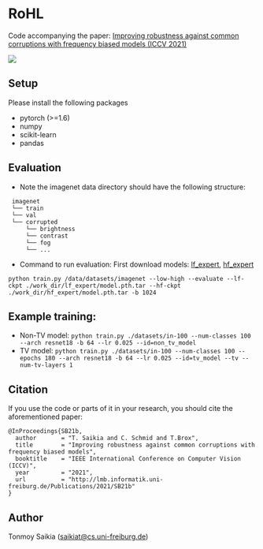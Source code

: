# RoHL
Code accompanying the paper: [Improving robustness against common corruptions with frequency biased models (ICCV
2021)](https://lmb.informatik.uni-freiburg.de/Publications/2021/SB21b/)

![](https://lmb.informatik.uni-freiburg.de/Publications/2021/SB21b/tradeoff.png)

## Setup
Please install the following packages
* pytorch (>=1.6)
* numpy
* scikit-learn
* pandas

## Evaluation
* Note the imagenet data directory should have the following structure:
```
 imagenet
 └── train
 └── val
 └── corrupted
     └── brightness
     └── contrast
     └── fog
     └── ...
```


* Command to run evaluation:
First download models: [lf_expert](https://lmb.informatik.uni-freiburg.de/resources/binaries/icc21_rohl/lf_expert/model_final.pth.tar), [hf_expert](https://lmb.informatik.uni-freiburg.de/resources/binaries/icc21_rohl/hf_expert/model_final.pth.tar)

`python train.py /data/datasets/imagenet --low-high --evaluate --lf-ckpt ./work_dir/lf_expert/model.pth.tar --hf-ckpt ./work_dir/hf_expert/model.pth.tar -b 1024`

## Example training:
* Non-TV model: `python train.py ./datasets/in-100 --num-classes 100 --arch resnet18 -b 64 --lr 0.025 --id=non_tv_model`
* TV model: `python train.py ./datasets/in-100 --num-classes 100 --epochs 180 --arch resnet18 -b 64 --lr 0.025 --id=tv_model --tv --num-tv-layers 1`


## Citation
If you use the code or parts of it in your research, you should cite the aforementioned paper:
```
@InProceedings{SB21b,
  author       = "T. Saikia and C. Schmid and T.Brox",
  title        = "Improving robustness against common corruptions with frequency biased models",
  booktitle    = "IEEE International Conference on Computer Vision (ICCV)",
  year         = "2021",
  url          = "http://lmb.informatik.uni-freiburg.de/Publications/2021/SB21b"
}
```
## Author
Tonmoy Saikia (saikiat@cs.uni-freiburg.de)
